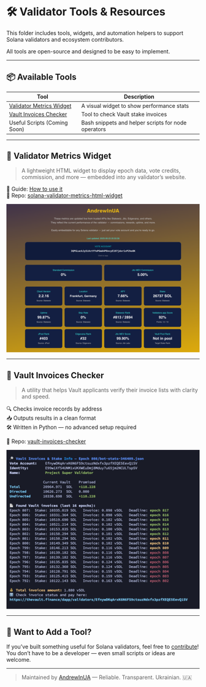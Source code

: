 # 🛠 Validator Tools & Resources 

This folder includes tools, widgets, and automation helpers to support Solana validators and ecosystem contributors.

All tools are open-source and designed to be easy to implement.

---

## 📦 Available Tools

| Tool | Description |
|------|-------------|
| [Validator Metrics Widget](metrics-widget.md) | A visual widget to show performance stats |
| [Vault Invoices Checker](https://github.com/AndrewInUA/vault-invoices-checker) | Tool to check Vault stake invoices |
| Useful Scripts (Coming Soon) | Bash snippets and helper scripts for node operators |

---

## 🧩 Validator Metrics Widget

> A lightweight HTML widget to display epoch data, vote credits, commission, and more — embedded into any validator’s website.

📘 Guide: [How to use it](metrics-widget.md)  
📂 Repo: [solana-validator-metrics-html-widget](https://github.com/AndrewInUA/solana-validator-metrics-html-widget)

![Widget Preview](https://raw.githubusercontent.com/AndrewInUA/solana-validator-resources/main/assets/banner/validator-widget-preview.png)

---

## 📁 Vault Invoices Checker

> A utility that helps Vault applicants verify their invoice lists with clarity and speed.

🔍 Checks invoice records by address  
📥 Outputs results in a clean format  
🛠 Written in Python — no advanced setup required

📂 Repo: [vault-invoices-checker](https://github.com/AndrewInUA/vault-invoices-checker)

![Vault Checker Preview](https://raw.githubusercontent.com/AndrewInUA/vault-invoices-checker/main/vault-invoices-checker-demo.jpg)

---

## 🤝 Want to Add a Tool?

If you’ve built something useful for Solana validators, feel free to [contribute](../CONTRIBUTING.md)!  
You don’t have to be a developer — even small scripts or ideas are welcome.

---

> Maintained by [AndrewInUA](https://andrewinua.com) — Reliable. Transparent. Ukrainian. 🇺🇦
